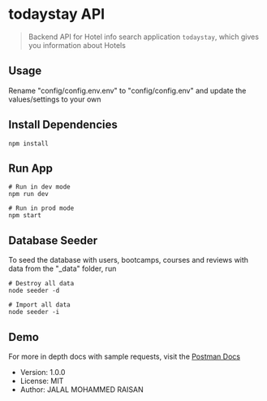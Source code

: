 # todaystay API

> Backend API for Hotel info search application ```todaystay```, which gives you information about Hotels

## Usage

Rename "config/config.env.env" to "config/config.env" and update the values/settings to your own

## Install Dependencies

```
npm install
```

## Run App

```
# Run in dev mode
npm run dev

# Run in prod mode
npm start
```

## Database Seeder

To seed the database with users, bootcamps, courses and reviews with data from the "\_data" folder, run

```
# Destroy all data
node seeder -d

# Import all data
node seeder -i
```
## Demo

For more in depth docs with sample requests, visit the [Postman Docs](https://documenter.getpostman.com/view/8886902/UVC3jnkP)

- Version: 1.0.0
- License: MIT
- Author: JALAL MOHAMMED RAISAN